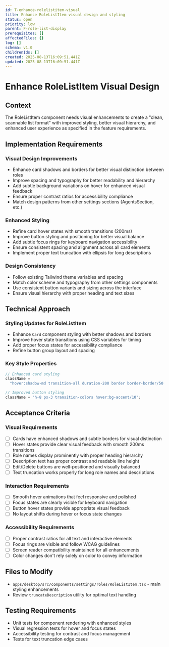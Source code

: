 ```yaml
---
id: T-enhance-rolelistitem-visual
title: Enhance RoleListItem visual design and styling
status: open
priority: low
parent: F-role-list-display
prerequisites: []
affectedFiles: {}
log: []
schema: v1.0
childrenIds: []
created: 2025-08-13T16:09:51.441Z
updated: 2025-08-13T16:09:51.441Z
---
```


# Enhance RoleListItem Visual Design

## Context

The RoleListItem component needs visual enhancements to create a "clean, scannable list format" with improved styling, better visual hierarchy, and enhanced user experience as specified in the feature requirements.

## Implementation Requirements

### Visual Design Improvements

- Enhance card shadows and borders for better visual distinction between roles
- Improve spacing and typography for better readability and hierarchy
- Add subtle background variations on hover for enhanced visual feedback
- Ensure proper contrast ratios for accessibility compliance
- Match design patterns from other settings sections (AgentsSection, etc.)

### Enhanced Styling

- Refine card hover states with smooth transitions (200ms)
- Improve button styling and positioning for better visual balance
- Add subtle focus rings for keyboard navigation accessibility
- Ensure consistent spacing and alignment across all card elements
- Implement proper text truncation with ellipsis for long descriptions

### Design Consistency

- Follow existing Tailwind theme variables and spacing
- Match color scheme and typography from other settings components
- Use consistent button variants and sizing across the interface
- Ensure visual hierarchy with proper heading and text sizes

## Technical Approach

### Styling Updates for RoleListItem

- Enhance `Card` component styling with better shadows and borders
- Improve hover state transitions using CSS variables for timing
- Add proper focus states for accessibility compliance
- Refine button group layout and spacing

### Key Style Properties

```typescript
// Enhanced card styling
className =
  "hover:shadow-md transition-all duration-200 border border-border/50 hover:border-border bg-card";

// Improved button styling
className = "h-8 px-3 transition-colors hover:bg-accent/10";
```

## Acceptance Criteria

### Visual Requirements

- [ ] Cards have enhanced shadows and subtle borders for visual distinction
- [ ] Hover states provide clear visual feedback with smooth 200ms transitions
- [ ] Role names display prominently with proper heading hierarchy
- [ ] Description text has proper contrast and readable line height
- [ ] Edit/Delete buttons are well-positioned and visually balanced
- [ ] Text truncation works properly for long role names and descriptions

### Interaction Requirements

- [ ] Smooth hover animations that feel responsive and polished
- [ ] Focus states are clearly visible for keyboard navigation
- [ ] Button hover states provide appropriate visual feedback
- [ ] No layout shifts during hover or focus state changes

### Accessibility Requirements

- [ ] Proper contrast ratios for all text and interactive elements
- [ ] Focus rings are visible and follow WCAG guidelines
- [ ] Screen reader compatibility maintained for all enhancements
- [ ] Color changes don't rely solely on color to convey information

## Files to Modify

- `apps/desktop/src/components/settings/roles/RoleListItem.tsx` - main styling enhancements
- Review `truncateDescription` utility for optimal text handling

## Testing Requirements

- Unit tests for component rendering with enhanced styles
- Visual regression tests for hover and focus states
- Accessibility testing for contrast and focus management
- Tests for text truncation edge cases
